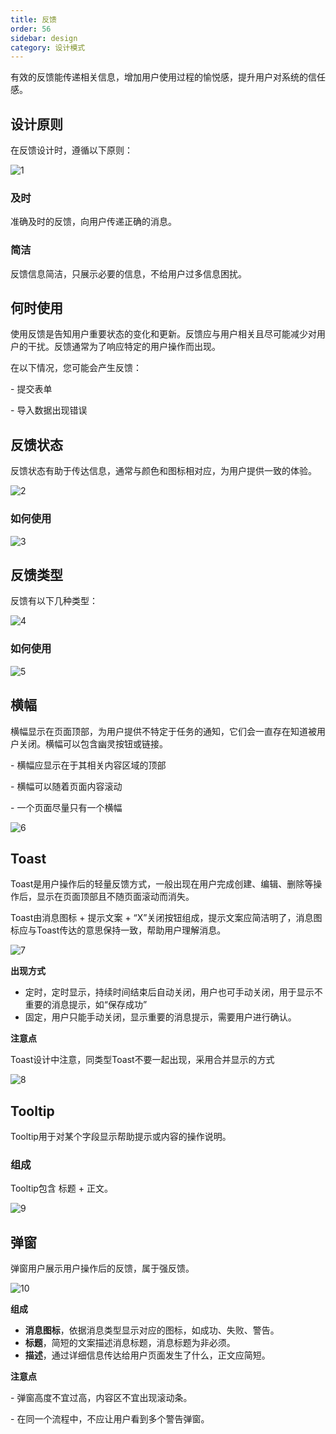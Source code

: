 ```yaml
---
title: 反馈
order: 56
sidebar: design
category: 设计模式
---
```




有效的反馈能传递相关信息，增加⽤户使⽤过程的愉悦感，提升⽤户对系统的信任感。



## 设计原则

在反馈设计时，遵循以下原则：

![1](/imgs/design/pattern/6-1.png)

### 及时

准确及时的反馈，向⽤户传递正确的消息。

### 简洁

反馈信息简洁，只展示必要的信息，不给⽤户过多信息困扰。



## 何时使⽤

使⽤反馈是告知⽤户重要状态的变化和更新。反馈应与⽤户相关且尽可能减少对⽤户的⼲扰。反馈通常为了响应特定的⽤户操作⽽出现。

在以下情况，您可能会产⽣反馈：

\- 提交表单

\- 导⼊数据出现错误



## 反馈状态

反馈状态有助于传达信息，通常与颜⾊和图标相对应，为⽤户提供⼀致的体验。

![2](/imgs/design/pattern/6-2.png)

### 如何使⽤

![3](/imgs/design/pattern/6-3.png)



## 反馈类型

反馈有以下⼏种类型：

![4](/imgs/design/pattern/6-4.png)

### 如何使⽤

![5](/imgs/design/pattern/6-5.png)



## 横幅

横幅显示在⻚⾯顶部，为⽤户提供不特定于任务的通知，它们会⼀直存在知道被⽤户关闭。横幅可以包含幽灵按钮或链接。

\- 横幅应显示在于其相关内容区域的顶部

\- 横幅可以随着⻚⾯内容滚动

\- ⼀个⻚⾯尽量只有⼀个横幅

![6](/imgs/design/pattern/6-6.png)



## Toast

Toast是⽤户操作后的轻量反馈⽅式，⼀般出现在⽤户完成创建、编辑、删除等操作后，显示在⻚⾯顶部且不随⻚⾯滚动⽽消失。

Toast由消息图标 + 提示⽂案 + “X”关闭按钮组成，提示⽂案应简洁明了，消息图标应与Toast传达的意思保持⼀致，帮助⽤户理解消息。

![7](/imgs/design/pattern/6-7.png)

**出现⽅式**

- 定时，定时显示，持续时间结束后⾃动关闭，⽤户也可⼿动关闭，⽤于显示不重要的消息提示，如“保存成功”
- 固定，⽤户只能⼿动关闭，显示重要的消息提示，需要⽤户进⾏确认。

**注意点**

Toast设计中注意，同类型Toast不要⼀起出现，采⽤合并显示的⽅式

![8](/imgs/design/pattern/6-8.png)



## Tooltip

Tooltip⽤于对某个字段显示帮助提示或内容的操作说明。



### 组成

Tooltip包含 标题 + 正⽂。

![9](/imgs/design/pattern/6-9.png)



## 弹窗

弹窗⽤户展示⽤户操作后的反馈，属于强反馈。

![10](/imgs/design/pattern/6-10.png)

**组成**

- **消息图标**，依据消息类型显示对应的图标，如成功、失败、警告。
- **标题**，简短的⽂案描述消息标题，消息标题为⾮必须。
- **描述**，通过详细信息传达给⽤户⻚⾯发⽣了什么，正⽂应简短。



**注意点**

\- 弹窗⾼度不宜过⾼，内容区不宜出现滚动条。

\- 在同⼀个流程中，不应让⽤户看到多个警告弹窗。

